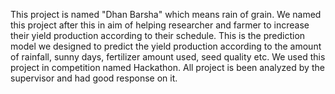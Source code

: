 This project is named "Dhan Barsha" which means rain of grain. We named this project after this in aim of helping researcher and farmer to increase their yield production according to their schedule. This is the prediction model we designed to predict the yield production according to the amount of rainfall, sunny days, fertilizer amount used, seed quality etc. We used this project in competition named Hackathon. All project is been analyzed by the supervisor and had good response on it.
